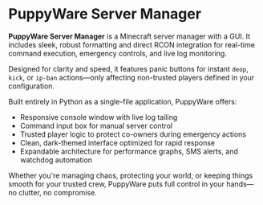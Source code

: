 # PuppyWare Server Manager

**PuppyWare Server Manager** is a Minecraft server manager with a GUI. It includes sleek, robust formatting and direct RCON integration for real-time command execution, emergency controls, and live log monitoring.

Designed for clarity and speed, it features panic buttons for instant `deop`, `kick`, or `ip-ban` actions—only affecting non-trusted players defined in your configuration.

Built entirely in Python as a single-file application, PuppyWare offers:

- Responsive console window with live log tailing  
- Command input box for manual server control  
- Trusted player logic to protect co-owners during emergency actions  
- Clean, dark-themed interface optimized for rapid response  
- Expandable architecture for performance graphs, SMS alerts, and watchdog automation

Whether you're managing chaos, protecting your world, or keeping things smooth for your trusted crew, PuppyWare puts full control in your hands—no clutter, no compromise.
